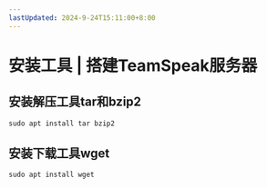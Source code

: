 ```yaml
---
lastUpdated: 2024-9-24T15:11:00+8:00
---
```


# 安装工具 | 搭建TeamSpeak服务器

## 安装解压工具tar和bzip2

```sudo apt install tar bzip2```

## 安装下载工具wget

```sudo apt install wget```